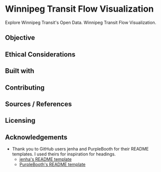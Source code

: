 # Winnipeg Transit Flow Visualization
Explore Winnipeg Transit's Open Data. Winnipeg Transit Flow Visualization.

## Objective

## Ethical Considerations

## Built with

## Contributing

## Sources / References

## Licensing

## Acknowledgements
* Thank you to GitHub users jenha and PurpleBooth for their README templates. I used theirs for inspiration for headings.
  * [jenha's README template](https://github.com/jehna/readme-best-practices/blob/master/README-default.md)
  * [PurpleBooth's README template](https://gist.github.com/PurpleBooth/109311bb0361f32d87a2)